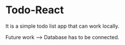 # Todo-React

It is a simple todo list app that can work locally.

Future work --> Database has to be connected.
